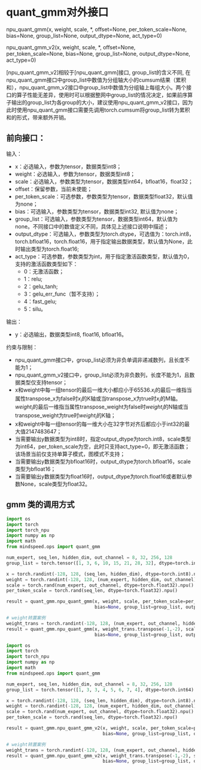 # quant_gmm对外接口

npu_quant_gmm(x, weight, scale, *, offset=None, per_token_scale=None, bias=None, group_list=None,
output_dtype=None, act_type=0)

npu_quant_gmm_v2(x, weight, scale, *, offset=None, per_token_scale=None, bias=None, group_list=None,
output_dtype=None, act_type=0)

[npu_quant_gmm_v2]相较于[npu_quant_gmm]接口, group_list的含义不同, 在npu_quant_gmm接口中group_list中数值为分组轴大小的cumsum结果（累积和），npu_quant_gmm_v2接口中group_list中数值为分组轴上每组大小。两个接口的算子性能无差异，使用时可以根据整网中group_list的情况决定，如果前序算子输出的group_list为各group的大小，建议使用npu_quant_gmm_v2接口，因为此时使用npu_quant_gmm接口需要先调用torch.cumsum将group_list转为累积和的形式，带来额外开销。

## 前向接口：

输入：

- x：必选输入，参数为tensor，数据类型int8；
- weight：必选输入，参数为tensor，数据类型int8；
- scale：必选输入，参数类型为tensor，数据类型int64，bfloat16，float32；
- offset：保留参数，当前未使能；
- per_token_scale：可选参数，参数类型为tensor，数据类型float32，默认值为none；
- bias：可选输入，参数类型为tensor，数据类型int32, 默认值为none；
- group_list：可选输入，参数类型为tensor，数据类型int64，默认值为none。不同接口中的数值定义不同，具体见上述接口说明中描述；
- output_dtype：可选输入，参数类型为torch.dtype，可选值为：torch.int8，torch.bfloat16，torch.float16，用于指定输出数据类型，默认值为None，此时输出类型为torch.float16;
- act_type：可选参数，参数类型为int，用于指定激活函数类型，默认值为0，支持的激活函数类型如下：
  - 0：无激活函数；
  - 1：relu;
  - 2：gelu_tanh;
  - 3：gelu_err_func（暂不支持）；
  - 4：fast_gelu;
  - 5：silu。

输出：

- y：必选输出，数据类型int8, float16, bfloat16。

约束与限制：

- npu_quant_gmm接口中，group_list必须为非负单调非递减数列，且长度不能为1；
- npu_quant_gmm_v2接口中，group_list必须为非负数列，长度不能为1，且数据类型仅支持tensor；
- x和weight中每一组tensor的最后一维大小都应小于65536.$x_i$的最后一维指当属性transpose_x为false时$x_i$的K轴或当transpose_x为true时$x_i$的M轴。$weight_i$的最后一维指当属性transpose_weight为false时$weight_i$的N轴或当transpose_weight为true时$weight_i$的K轴；
- x和weight中每一组tensor的每一维大小在32字节对齐后都应小于int32的最大值2147483647；
- 当需要输出y数据类型为int8时，指定output_dtype为torch.int8，scale类型为int64，per_token_scale为空，此时只支持act_type=0，即无激活函数；该场景当前仅支持单算子模式，图模式不支持；
- 当需要输出y数据类型为bfloat16时，output_dtype为torch.bfloat16，scale类型为bfloat16；
- 当需要输出y数据类型为float16时，output_dtype为torch.float16或者默认参数None，scale类型为float32。

## gmm 类的调用方式

```python
import os
import torch
import torch_npu
import numpy as np
import math
from mindspeed.ops import quant_gmm

num_expert, seq_len, hidden_dim, out_channel = 8, 32, 256, 128
group_list = torch.tensor([1, 3, 6, 10, 15, 21, 28, 32], dtype=torch.int64).npu()

x = torch.randint(-128, 128, (seq_len, hidden_dim), dtype=torch.int8).npu()
weight = torch.randint(-128, 128, (num_expert, hidden_dim, out_channel), dtype=torch.int8).npu()
scale = torch.rand(num_expert, out_channel, dtype=torch.float32).npu()
per_token_scale = torch.rand(seq_len, dtype=torch.float32).npu()

result = quant_gmm.npu_quant_gmm(x, weight, scale, per_token_scale=per_token_scale,
                                 bias=None, group_list=group_list, output_dtype=torch.float16)

# weight转置案例
weight_trans = torch.randint(-128, 128, (num_expert, out_channel, hidden_dim), dtype=torch.int8).npu()
result = quant_gmm.npu_quant_gmm(x, weight_trans.transpose(-1,-2), scale, per_token_scale=per_token_scale,
                                 bias=None, group_list=group_list, output_dtype=torch.float16)
```

```python
import os
import torch
import torch_npu
import numpy as np
import math
from mindspeed.ops import quant_gmm

num_expert, seq_len, hidden_dim, out_channel = 8, 32, 256, 128
group_list = torch.tensor([1, 3, 3, 4, 5, 6, 7, 4], dtype=torch.int64).npu()

x = torch.randint(-128, 128, (seq_len, hidden_dim), dtype=torch.int8).npu()
weight = torch.randint(-128, 128, (num_expert, hidden_dim, out_channel), dtype=torch.int8).npu()
scale = torch.rand(num_expert, out_channel, dtype=torch.float32).npu()
per_token_scale = torch.rand(seq_len, dtype=torch.float32).npu()

result = quant_gmm.npu_quant_gmm_v2(x, weight, scale, per_token_scale=per_token_scale,
                                    bias=None, group_list=group_list, output_dtype=torch.float16)

# weight转置案例
weight_trans = torch.randint(-128, 128, (num_expert, out_channel, hidden_dim), dtype=torch.int8).npu()
result = quant_gmm.npu_quant_gmm_v2(x, weight_trans.transpose(-1,-2), scale, per_token_scale=per_token_scale,
                                    bias=None, group_list=group_list, output_dtype=torch.float16)
```
